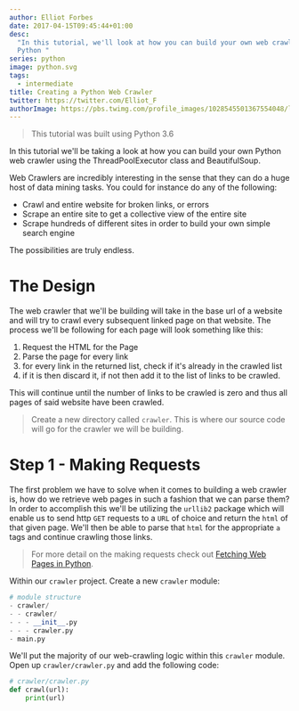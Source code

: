 ```yaml
---
author: Elliot Forbes
date: 2017-04-15T09:45:44+01:00
desc:
  "In this tutorial, we'll look at how you can build your own web crawler in
  Python "
series: python
image: python.svg
tags:
  - intermediate
title: Creating a Python Web Crawler
twitter: https://twitter.com/Elliot_F
authorImage: https://pbs.twimg.com/profile_images/1028545501367554048/lzr43cQv_400x400.jpg
---
```


> This tutorial was built using Python 3.6

In this tutorial we'll be taking a look at how you can build your own Python web
crawler using the ThreadPoolExecutor class and BeautifulSoup.

Web Crawlers are incredibly interesting in the sense that they can do a huge
host of data mining tasks. You could for instance do any of the following:

- Crawl and entire website for broken links, or errors
- Scrape an entire site to get a collective view of the entire site
- Scrape hundreds of different sites in order to build your own simple search
  engine

The possibilities are truly endless.

# The Design

The web crawler that we'll be building will take in the base url of a website
and will try to crawl every subsequent linked page on that website. The process
we'll be following for each page will look something like this:

1. Request the HTML for the Page
2. Parse the page for every link
3. for every link in the returned list, check if it's already in the crawled
   list
4. if it is then discard it, if not then add it to the list of links to be
   crawled.

This will continue until the number of links to be crawled is zero and thus all
pages of said website have been crawled.

> Create a new directory called `crawler`. This is where our source code will go
> for the crawler we will be building.

# Step 1 - Making Requests

The first problem we have to solve when it comes to building a web crawler is,
how do we retrieve web pages in such a fashion that we can parse them? In order
to accomplish this we'll be utilizing the `urllib2` package which will enable us
to send http `GET` requests to a `URL` of choice and return the `html` of that
given page. We'll then be able to parse that `html` for the appropriate `a` tags
and continue crawling those links.

> For more detail on the making requests check out
> [Fetching Web Pages in Python](/python/fetching-web-pages-python/).

Within our `crawler` project. Create a new `crawler` module:

```py
# module structure
- crawler/
- - crawler/
- - - __init__.py
- - - crawler.py
- main.py
```

We'll put the majority of our web-crawling logic within this `crawler` module.
Open up `crawler/crawler.py` and add the following code:

```py
# crawler/crawler.py
def crawl(url):
    print(url)
```
